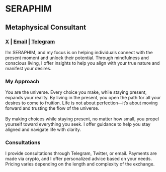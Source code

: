 # SERAPHIM 

## Metaphysical Consultant

### <a href="https://x.com/se2aphim" target="_blank">X</a> | <a href="mailto:se2aphim@icloud.com">Email</a> | <a href="https://t.me/se2aphim" target="_blank">Telegram</a>

I’m SERAPHIM, and my focus is on helping individuals connect with the present moment and unlock their potential. Through mindfulness and conscious living, I offer insights to help you align with your true nature and manifest your desires.

### My Approach
You are the universe. Every choice you make, while staying present, expands your reality. By living in the present, you open the path for all your desires to come to fruition. Life is not about perfection—it’s about moving forward and trusting the flow of the universe.<br><br>
By making choices while staying present, no matter how small, you propel yourself toward everything you seek. I offer guidance to help you stay aligned and navigate life with clarity.

### Consultations
I provide consultations through Telegram, Twitter, or email. Payments are made via crypto, and I offer personalized advice based on your needs. Pricing varies depending on the length and complexity of the exchange.

